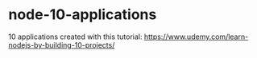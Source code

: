 # node-10-applications
10 applications created with this tutorial: https://www.udemy.com/learn-nodejs-by-building-10-projects/
